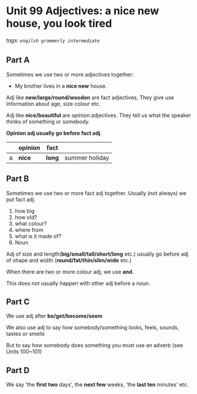 # Unit 99 Adjectives: a **nice new** house, you look **tired**
###### tags: `engilsh grammerly intermediate`

## Part A
Sometimes we use two or more adjectives together:
- My brother lives in a **nice new** house.

Adj like **new/large/round/wooden** are fact adjectives, They give use information about age, size colour etc.

Adj like **nice/beautiful** are *opinion* adjectives. They tell us what the speaker thinks of something or somebody.

**Opinion adj usually go before fact adj**.


|  | opinion | fact |     |
| -------- | ------- | ---- | --- |
| a     | **nice**    | **long** | summer holiday|



## Part B
Sometimes we use two or more fact adj together. Usually (not always) we put fact adj.
1. how big
2. how old?
3. what colour?
4. where from
5. what is it made of?
6. Noun

Adj of size and length(**big/small/tall/short/long** etc.) usually go before adj of shape and width (**round/fat/thin/slim/wide** etc.)

When there are two or more colour adj, we use **and**.

This does not usually happen with other adj before a noun.

## Part C
We use adj after **be/get/become/seem**

We also use adj to say how somebody/something looks, feels, sounds, tastes or smells

But to say how somebody does something you must use an adverb (see Units 100~101)

## Part D
We say 'the **first two** days', the **next few** weeks, 'the **last ten** minutes' etc.